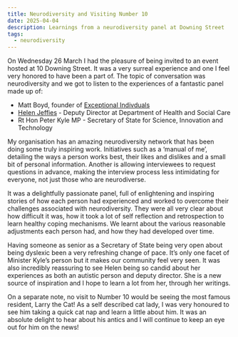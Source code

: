 ```yaml
---
title: Neurodiversity and Visiting Number 10
date: 2025-04-04
description: Learnings from a neurodiversity panel at Downing Street
tags:
  - neurodiversity
---
```


On Wednesday 26 March  I had the pleasure of being invited to an event hosted at 10 Downing Street. It was a very surreal experience and one I feel very honored to have been a part of. The topic of conversation was neurodiversity and we got to listen to the experiences of a fantastic panel made up of:

- Matt Boyd, founder of [Exceptional Indivduals](https://exceptionalindividuals.com/)
- [Helen Jeffies](https://www.linkedin.com/in/helen-jeffries-b0969413/) - Deputy Director at Department of Health and Social Care
- Rt Hon Peter Kyle MP - Secretary of State for Science, Innovation and Technology

My organisation has an amazing neurodiversity network that has been doing some truly inspiring work. Initiatives such as a ‘manual of me’, detailing the ways a person works best, their likes and dislikes and a small bit of personal information. Another is allowing interviewees to request questions in advance, making the interview process less intimidating for everyone, not just those who are neurodiverse. 

It was a delightfully passionate panel, full of enlightening and inspiring stories of how each person had experienced and worked to overcome their challenges associated with neurodiversity. They were all very clear about how difficult it was, how it took a lot of self reflection and retrospection to learn healthy coping mechanisms. We learnt about the various reasonable adjustments each person had, and how they had developed over time. 

Having someone as senior as a Secretary of State being very open about being dyslexic been a very refreshing change of pace. It’s only one facet of Minister Kyle’s person but it makes our community feel very seen. It was also incredibly reassuring to see Helen being so candid about her experiences as both an autistic person and deputy director. She is a new source of inspiration and I hope to learn a lot from her, through her writings.

On a separate note, no visit to Number 10 would be seeing the most famous resident, Larry the Cat! As a self described cat lady, I was very honoured to see him taking a quick cat nap and learn a little about him. It was an absolute delight to hear about his antics and I will continue to keep an eye out for him on the news!

